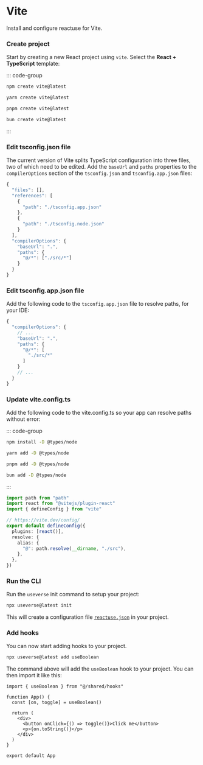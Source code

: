 # Vite

Install and configure reactuse for Vite.

### Create project

Start by creating a new React project using `vite`. Select the **React + TypeScript** template:

::: code-group

```bash [npm]
npm create vite@latest
```

```bash [yarn]
yarn create vite@latest
```

```bash [pnpm]
pnpm create vite@latest
```

```bash [bun]
bun create vite@latest

```
:::

### Edit tsconfig.json file

The current version of Vite splits TypeScript configuration into three files, two of which need to be edited.
Add the `baseUrl` and `paths` properties to the `compilerOptions` section of the `tsconfig.json` and
`tsconfig.app.json` files:

```ts {11-16} showLineNumbers
{
  "files": [],
  "references": [
    {
      "path": "./tsconfig.app.json"
    },
    {
      "path": "./tsconfig.node.json"
    }
  ],
  "compilerOptions": {
    "baseUrl": ".",
    "paths": {
      "@/*": ["./src/*"]
    }
  }
}
```

### Edit tsconfig.app.json file

Add the following code to the `tsconfig.app.json` file to resolve paths, for your IDE:

```ts {4-9} showLineNumbers
{
  "compilerOptions": {
    // ...
    "baseUrl": ".",
    "paths": {
      "@/*": [
        "./src/*"
      ]
    }
    // ...
  }
}
```

### Update vite.config.ts

Add the following code to the vite.config.ts so your app can resolve paths without error:

::: code-group

```bash [npm]
npm install -D @types/node
```

```bash [yarn]
yarn add -D @types/node
```

```bash [pnpm]
pnpm add -D @types/node
```

```bash [bun]
bun add -D @types/node

```
:::

```typescript title="vite.config.ts" showLineNumbers {1,2,8-13}
import path from "path"
import react from "@vitejs/plugin-react"
import { defineConfig } from "vite"

// https://vite.dev/config/
export default defineConfig({
  plugins: [react()],
  resolve: {
    alias: {
      "@": path.resolve(__dirname, "./src"),
    },
  },
})
```

### Run the CLI

Run the `useverse` init command to setup your project:

```bash
npx useverse@latest init
```

This will create a configuration file [`reactuse.json`](../reactuse-json.md) in your project.

### Add hooks

You can now start adding hooks to your project.

```bash
npx useverse@latest add useBoolean
```

The command above will add the `useBoolean` hook to your project. You can then import it like this:

```tsx showLineNumbers title="src/App.tsx"
import { useBoolean } from "@/shared/hooks"

function App() {
  const [on, toggle] = useBoolean()

  return (
    <div>
      <button onClick={() => toggle()}>Click me</button>
      <p>{on.toString()}</p>
    </div>
  )
}

export default App
```
